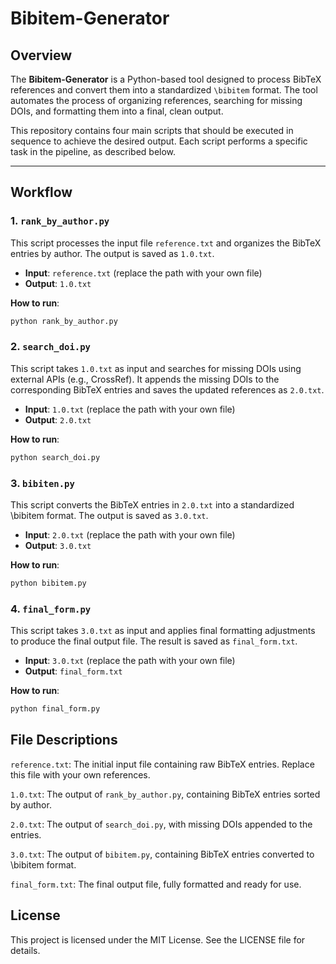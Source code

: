 # Bibitem-Generator

## Overview
The **Bibitem-Generator** is a Python-based tool designed to process BibTeX references and convert them into a standardized `\bibitem` format. The tool automates the process of organizing references, searching for missing DOIs, and formatting them into a final, clean output.

This repository contains four main scripts that should be executed in sequence to achieve the desired output. Each script performs a specific task in the pipeline, as described below.

---

## Workflow

### 1. `rank_by_author.py`
This script processes the input file `reference.txt` and organizes the BibTeX entries by author. The output is saved as `1.0.txt`.

- **Input**: `reference.txt` (replace the path with your own file)
- **Output**: `1.0.txt`

**How to run**:
```bash
python rank_by_author.py
```
### 2. `search_doi.py`
This script takes `1.0.txt` as input and searches for missing DOIs using external APIs (e.g., CrossRef). It appends the missing DOIs to the corresponding BibTeX entries and saves the updated references as `2.0.txt`.

- **Input**: `1.0.txt` (replace the path with your own file)
- **Output**: `2.0.txt`

**How to run**:
```bash
python search_doi.py
```
### 3. `bibiten.py`
This script converts the BibTeX entries in `2.0.txt` into a standardized \bibitem format. The output is saved as `3.0.txt`.

- **Input**: `2.0.txt` (replace the path with your own file)
- **Output**: `3.0.txt`

**How to run**:
```bash
python bibitem.py
```
### 4. `final_form.py`
This script takes `3.0.txt` as input and applies final formatting adjustments to produce the final output file. The result is saved as `final_form.txt`.

- **Input**: `3.0.txt` (replace the path with your own file)
- **Output**: `final_form.txt`

**How to run**:
```bash
python final_form.py
```
## File Descriptions
`reference.txt`: The initial input file containing raw BibTeX entries. Replace this file with your own references.

`1.0.txt`: The output of `rank_by_author.py`, containing BibTeX entries sorted by author.

`2.0.txt`: The output of `search_doi.py`, with missing DOIs appended to the entries.

`3.0.txt`: The output of `bibitem.py`, containing BibTeX entries converted to \bibitem format.

`final_form.txt`: The final output file, fully formatted and ready for use.

## License
This project is licensed under the MIT License. See the LICENSE file for details.

